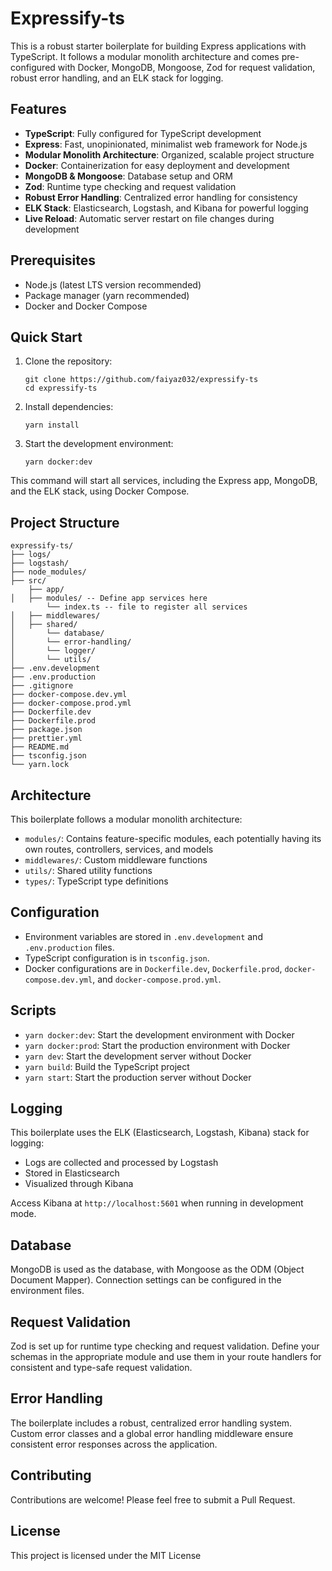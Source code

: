 # Expressify-ts

This is a robust starter boilerplate for building Express applications with TypeScript. It follows a modular monolith architecture and comes pre-configured with Docker, MongoDB, Mongoose, Zod for request validation, robust error handling, and an ELK stack for logging.

## Features

- **TypeScript**: Fully configured for TypeScript development
- **Express**: Fast, unopinionated, minimalist web framework for Node.js
- **Modular Monolith Architecture**: Organized, scalable project structure
- **Docker**: Containerization for easy deployment and development
- **MongoDB & Mongoose**: Database setup and ORM
- **Zod**: Runtime type checking and request validation
- **Robust Error Handling**: Centralized error handling for consistency
- **ELK Stack**: Elasticsearch, Logstash, and Kibana for powerful logging
- **Live Reload**: Automatic server restart on file changes during development

## Prerequisites

- Node.js (latest LTS version recommended)
- Package manager (yarn recommended)
- Docker and Docker Compose

## Quick Start

1. Clone the repository:

   ```
   git clone https://github.com/faiyaz032/expressify-ts
   cd expressify-ts
   ```

2. Install dependencies:

   ```
   yarn install
   ```

3. Start the development environment:
   ```
   yarn docker:dev
   ```

This command will start all services, including the Express app, MongoDB, and the ELK stack, using Docker Compose.

## Project Structure

```
expressify-ts/
├── logs/
├── logstash/
├── node_modules/
├── src/
    ├── app/
│   ├── modules/ -- Define app services here
        └── index.ts -- file to register all services
│   ├── middlewares/
│   ├── shared/
│       └── database/
│       └── error-handling/
│       └── logger/
│       └── utils/
├── .env.development
├── .env.production
├── .gitignore
├── docker-compose.dev.yml
├── docker-compose.prod.yml
├── Dockerfile.dev
├── Dockerfile.prod
├── package.json
├── prettier.yml
├── README.md
├── tsconfig.json
└── yarn.lock
```

## Architecture

This boilerplate follows a modular monolith architecture:

- `modules/`: Contains feature-specific modules, each potentially having its own routes, controllers, services, and models
- `middlewares/`: Custom middleware functions
- `utils/`: Shared utility functions
- `types/`: TypeScript type definitions

## Configuration

- Environment variables are stored in `.env.development` and `.env.production` files.
- TypeScript configuration is in `tsconfig.json`.
- Docker configurations are in `Dockerfile.dev`, `Dockerfile.prod`, `docker-compose.dev.yml`, and `docker-compose.prod.yml`.

## Scripts

- `yarn docker:dev`: Start the development environment with Docker
- `yarn docker:prod`: Start the production environment with Docker
- `yarn dev`: Start the development server without Docker
- `yarn build`: Build the TypeScript project
- `yarn start`: Start the production server without Docker

## Logging

This boilerplate uses the ELK (Elasticsearch, Logstash, Kibana) stack for logging:

- Logs are collected and processed by Logstash
- Stored in Elasticsearch
- Visualized through Kibana

Access Kibana at `http://localhost:5601` when running in development mode.

## Database

MongoDB is used as the database, with Mongoose as the ODM (Object Document Mapper). Connection settings can be configured in the environment files.

## Request Validation

Zod is set up for runtime type checking and request validation. Define your schemas in the appropriate module and use them in your route handlers for consistent and type-safe request validation.

## Error Handling

The boilerplate includes a robust, centralized error handling system. Custom error classes and a global error handling middleware ensure consistent error responses across the application.

## Contributing

Contributions are welcome! Please feel free to submit a Pull Request.

## License

This project is licensed under the MIT License
